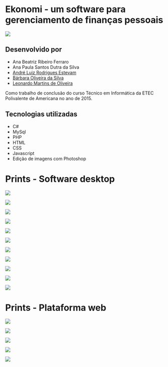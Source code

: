 

# Ekonomi - um software para gerenciamento de finanças pessoais

![](assets/logo.png)

## Desenvolvido por

* Ana Beatriz Ribeiro Ferraro
* Ana Paula Santos Dutra da Silva
* [André Luiz Rodrigues Estevam](https://github.com/ALREstevam)
* [Bárbara Oliveira da Silva](https://github.com/Barbara-Oliveira)
* [Leonardo Martins de Oliveira](https://github.com/LeoMartinsBDS)

Como trabalho de conclusão do curso Técnico em Informática da ETEC Polivalente de Americana no ano de 2015.


## Tecnologias utilizadas

* C#
* MySql
* PHP
* HTML
* CSS
* Javascript
* Edição de imagens com Photoshop

# Prints - Software desktop
![](assets/1.png)


![](assets/2.png)



![](assets/3.png)


![](assets/5.png)


![](assets/6.png)


![](assets/7.png)


![](assets/8.png)


![](assets/9.png)


![](assets/10.png)


![](assets/11.png)


![](assets/12.png)

# Prints - Plataforma web


![](assets/17.png)


![](assets/16.png)


![](assets/13.png)


![](assets/14.png)


![](assets/15.png)
